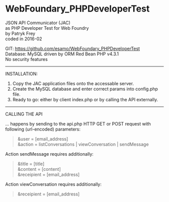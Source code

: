 # WebFoundary_PHPDeveloperTest

JSON API Communicator (JAC)  
as PHP Developer Test for Web Foundry  
by Patryk Frey  
coded in 2016-02  

GIT: https://github.com/esamo/WebFoundary_PHPDeveloperTest  
Database: MySQL driven by ORM Red Bean PHP v4.3.1  
No security features  

---

INSTALLATION:

1. Copy the JAC application files onto the accessable server.  
2. Create the MySQL database and enter correct params into config.php file.  
3. Ready to go: either by client index.php or by calling the API externally.  

---

CALLING THE API

... happens by sending to the api.php HTTP GET or POST request with following (url-encoded) parameters:

> &user = [email_address]  
> &action = listConversations | viewConversation | sendMessage  
  
Action sendMessage requires additionally:  
> &title = [title]  
> &content = [content]  
> &receipient = [email_address]  

Action viewConversation requires additionally:  
> &receipient = [email_address]  
